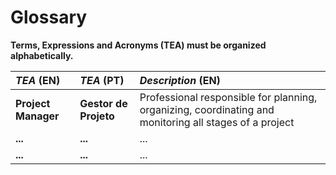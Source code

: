 # Glossary

**Terms, Expressions and Acronyms (TEA) must be organized alphabetically.**

| **_TEA_** (EN)      | **_TEA_** (PT)        | **_Description_** (EN)                                                                                 |                                       
|:--------------------|:----------------------|:-------------------------------------------------------------------------------------------------------|
| **Project Manager** | **Gestor de Projeto** | Professional responsible for planning, organizing, coordinating and monitoring all stages of a project |
| **...**             | **...**               | ...                                                                                                    |
| **...**             | **...**               | ...                                                                                                    |